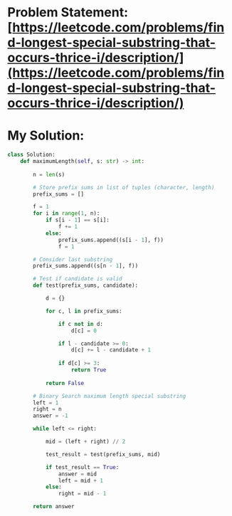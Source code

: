 # Problem Statement: [https://leetcode.com/problems/find-longest-special-substring-that-occurs-thrice-i/description/](https://leetcode.com/problems/find-longest-special-substring-that-occurs-thrice-i/description/)
# My Solution: 
```py
class Solution:
    def maximumLength(self, s: str) -> int:
        
        n = len(s)

        # Store prefix sums in list of tuples (character, length)
        prefix_sums = []

        f = 1
        for i in range(1, n):
            if s[i - 1] == s[i]:
                f += 1
            else:
                prefix_sums.append((s[i - 1], f))
                f = 1

        # Consider last substring
        prefix_sums.append((s[n - 1], f))

        # Test if candidate is valid
        def test(prefix_sums, candidate):

            d = {}

            for c, l in prefix_sums:

                if c not in d:
                    d[c] = 0                

                if l - candidate >= 0:
                    d[c] += l - candidate + 1
                
                if d[c] >= 3:
                    return True
            
            return False

        # Binary Search maximum length special substring
        left = 1
        right = n
        answer = -1

        while left <= right:

            mid = (left + right) // 2

            test_result = test(prefix_sums, mid)

            if test_result == True:
                answer = mid
                left = mid + 1
            else:
                right = mid - 1

        return answer
```
